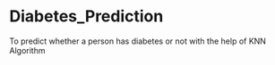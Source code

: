 # Diabetes_Prediction
To predict whether a person has diabetes or not with the help of KNN Algorithm
